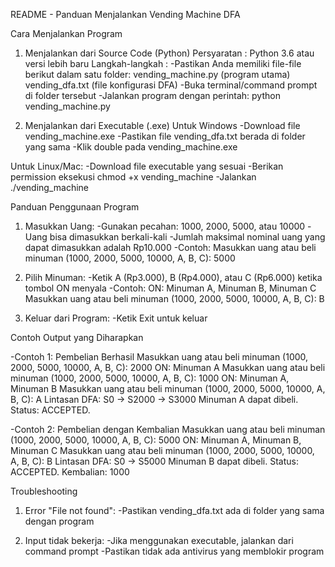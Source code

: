 README - Panduan Menjalankan Vending Machine DFA

Cara Menjalankan Program
1. Menjalankan dari Source Code (Python)
Persyaratan : Python 3.6 atau versi lebih baru
Langkah-langkah :
-Pastikan Anda memiliki file-file berikut dalam satu folder:
    vending_machine.py (program utama)
    vending_dfa.txt (file konfigurasi DFA)
-Buka terminal/command prompt di folder tersebut
-Jalankan program dengan perintah:
    python vending_machine.py

2. Menjalankan dari Executable (.exe)
Untuk Windows
-Download file vending_machine.exe
-Pastikan file vending_dfa.txt berada di folder yang sama
-Klik double pada vending_machine.exe

Untuk Linux/Mac:
-Download file executable yang sesuai
-Berikan permission eksekusi
    chmod +x vending_machine
-Jalankan
    ./vending_machine


Panduan Penggunaan Program

1. Masukkan Uang:
-Gunakan pecahan: 1000, 2000, 5000, atau 10000
-Uang bisa dimasukkan berkali-kali
-Jumlah maksimal nominal uang yang dapat dimasukkan adalah Rp10.000
-Contoh:
    Masukkan uang atau beli minuman (1000, 2000, 5000, 10000, A, B, C): 5000

2. Pilih Minuman:
-Ketik A (Rp3.000), B (Rp4.000), atau C (Rp6.000) ketika tombol ON menyala
-Contoh:
    ON: Minuman A, Minuman B, Minuman C
    Masukkan uang atau beli minuman (1000, 2000, 5000, 10000, A, B, C): B

3. Keluar dari Program:
-Ketik Exit untuk keluar

Contoh Output yang Diharapkan

-Contoh 1: Pembelian Berhasil
    Masukkan uang atau beli minuman (1000, 2000, 5000, 10000, A, B, C): 2000
    ON: Minuman A
    Masukkan uang atau beli minuman (1000, 2000, 5000, 10000, A, B, C): 1000
    ON: Minuman A, Minuman B
    Masukkan uang atau beli minuman (1000, 2000, 5000, 10000, A, B, C): A
    Lintasan DFA: S0 → S2000 → S3000
    Minuman A dapat dibeli. Status: ACCEPTED.

-Contoh 2: Pembelian dengan Kembalian
    Masukkan uang atau beli minuman (1000, 2000, 5000, 10000, A, B, C): 5000
    ON: Minuman A, Minuman B, Minuman C
    Masukkan uang atau beli minuman (1000, 2000, 5000, 10000, A, B, C): B
    Lintasan DFA: S0 → S5000
    Minuman B dapat dibeli. Status: ACCEPTED.
    Kembalian: 1000

Troubleshooting

1. Error "File not found":
-Pastikan vending_dfa.txt ada di folder yang sama dengan program

2. Input tidak bekerja:
-Jika menggunakan executable, jalankan dari command prompt
-Pastikan tidak ada antivirus yang memblokir program

